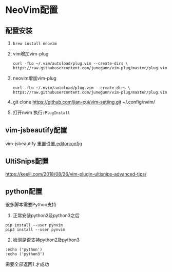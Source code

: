# NeoVim配置

## 配置安装
1. `brew install neovim`
2. vim增加vim-plug 

   `curl -fLo ~/.vim/autoload/plug.vim --create-dirs \
    https://raw.githubusercontent.com/junegunn/vim-plug/master/plug.vim`

3. neovim增加vim-plug

    `curl -fLo ~/.nvim/autoload/plug.vim --create-dirs \
    https://raw.githubusercontent.com/junegunn/vim-plug/master/plug.vim`

4. git clone https://github.com/jian-cui/vim-setting.git ~/.config/nvim/
5. 打开nvim 执行`:PlugInstall`

## vim-jsbeautify配置
vim-jsbeautify 重置设置[.editorconfig](https://github.com/maksimr/vim-jsbeautify)

## UltiSnips配置
https://keelii.com/2018/08/26/vim-plugin-ultisnips-advanced-tips/

## python配置
很多脚本需要Python支持
1. 正常安装python2及python3之后
```
pip install --user pynvim
pip3 install --user pynvim
```
2. 检测是否支持python2及python3
```
:echo ('python')
:echo ('python3')
```
  需要全部返回1 才成功
